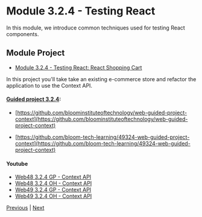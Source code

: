 #  Module 3.2.4 - Testing React

In this module, we introduce common techniques used for testing React components.

##  Module Project

- [Module 3.2.4 - Testing React: React Shopping Cart](https://github.com/bloominstituteoftechnology/web-module-project-context)

In this project you'll take take an existing e-commerce store and refactor the application to use the Context API.

#### [Guided project 3.2.4](./Guided324):

-   [https://github.com/bloominstituteoftechnology/web-guided-project-context](https://github.com/bloominstituteoftechnology/web-guided-project-context)

-   [https://github.com/bloom-tech-learning/49324-web-guided-project-context](https://github.com/bloom-tech-learning/49324-web-guided-project-context)


####    Youtube

-  [Web48 3.2.4 GP - Context API](https://youtu.be/YkTsMnWhEvg)
-  [Web48 3.2.4 OH - Context API](https://lambdaschool.zoom.us/rec/share/qNyMddmuSLKiOeNURi4v8N9FBHdeYkz2vEp67z2KIJwF3cRn5CkuOEj4ZU2vtC1_.x1mux5Ydqnwx-0YD)
-  [Web49 3.2.4 GP - Context API](https://youtu.be/6IUsMM5B8d8)
-  [Web49 3.2.4 OH - Context API](https://youtu.be/VW51NefdKjU)


[Previous](./Object_3.md) | [Next](./QA.md)